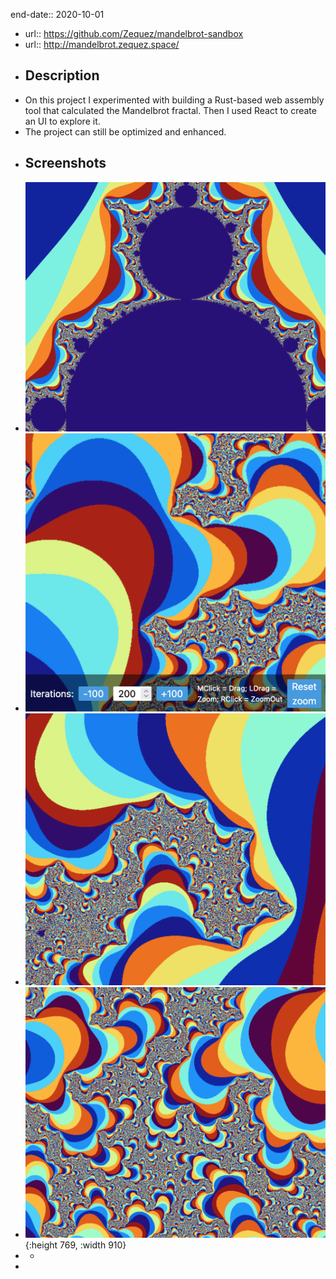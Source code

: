 end-date:: 2020-10-01

- url:: https://github.com/Zequez/mandelbrot-sandbox
- url:: http://mandelbrot.zequez.space/
- ## Description
- On this project I experimented with building a Rust-based web assembly tool that calculated the Mandelbrot fractal. Then I used React to create an UI to explore it.
- The project can still be optimized and enhanced.
- ## Screenshots
- ![Screen Shot 2023-03-20 at 19.22.41.png](../assets/Screen_Shot_2023-03-20_at_19.22.41_1679351209842_0.png)
- ![Screen Shot 2023-03-20 at 19.24.39.png](../assets/Screen_Shot_2023-03-20_at_19.24.39_1679351219798_0.png)
- ![Screen Shot 2023-03-20 at 19.23.56.png](../assets/Screen_Shot_2023-03-20_at_19.23.56_1679351229050_0.png)
- ![Screen Shot 2023-03-20 at 19.24.01.png](../assets/Screen_Shot_2023-03-20_at_19.24.01_1679351234190_0.png){:height 769, :width 910}
-
	-
-